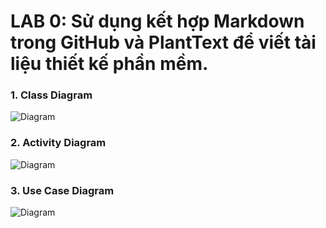 # LAB 0: Sử dụng kết hợp Markdown trong GitHub và PlantText để viết tài liệu thiết kế phần mềm.

### 1. Class Diagram
![Diagram](https://www.planttext.com/api/plantuml/png/R58nKiGm3Epz2aygAEu3APYRuHeAQ0uUu7D4HXF7paWA50mle-19V04xJZWxGoVjIhkIx9-lxoEB8Pb7fwmppFg5WVI7qbhFCNheMerUjjIR4Lfz5aBV9soA7U-1kX9peKT_Svj2WXvPW79s2M5uHZk0nFnJhNwFuGqX6uufB1m5nLLsFNYgW0xO4aw2mTTrSW8nwBXqkaSFeybMTeaBh_rcBbZpZspMg6JFbW1yBCdAlANL8adyP0HMcR-UIYaV9yl84XSQ34QUvl42j1ifTrNxBczuEDnjYgrkql6vKIkGkElSaNuDrAWhalZyC97B6_6UNyyP2yGCm7fonaASjb57y5twKBy0003__mC0)

### 2. Activity Diagram
![Diagram](https://www.planttext.com/api/plantuml/png/P54zIiH05Exd5A_Sm9uWALpOOeK5AmlRcCrc1ZOl8Pc8HRejh0I3jM0G2y45KK7C52acU8yvmLx1buco4QSOFdZVtvlPgtQMIp-JHRnXvKdqzMBKdO2L_iIeP7R2tEwcss84o4spI-52toV0ZRe2INU5aSVSEQ5hX9IBU0gPQUfq2dbXcaS90HUcQOi3AIAR5Z0owbPuh3mUEPNCNGgZjZ78p0Ufdv4J8ZjAjpAFYJLC5jOXqA_OJtlXaKCM8S9ahjyS1dJSCrq7GsLYSVrE5b8WT9LfFYGjyUHPth-ThVYK-trqeclyeVsjEP2eM79mSXT6xGHSZdB7OU4c3s6oj4sStnHRwroJpV0gNQKVe4UI1BWIQ_g296Kpmlq7VGC00F__0m00)

### 3. Use Case Diagram
![Diagram](https://www.planttext.com/api/plantuml/png/Z59DIiGm5Dxd58zPEOkvWeou50H1mMrfQn9iqY5zdGlCKWGzW60PN8pCW3knGRf8yHuvWLSmoLH8PHPkidZVzxwVHxvrDwymKLYBWXJv3GAMe3Xb21bNUOgyb8GaAPOA9kVqwytg9mwP-P1q0aa5LrMkVk6BshPh2QYileCbDwyoK4uomPs6Py9iTWn7_KE_aXGai-rkCOs0IxCLSCjjsmbOC2vYx9HPVI_369Rc6IfdzeAGCa-lO-OPjtebN8m4q6mbyu7QnXbIPzXDHq5i-uvERZDAmHA_L9f6nkFht1jle7yqQ_VupR6MupEWt3H3TXAAxz7XD8Nv7C33sDzIXraXBudJ_w_ugDbGokfTqCIuD9ddClCVuWS00F__0m00)

